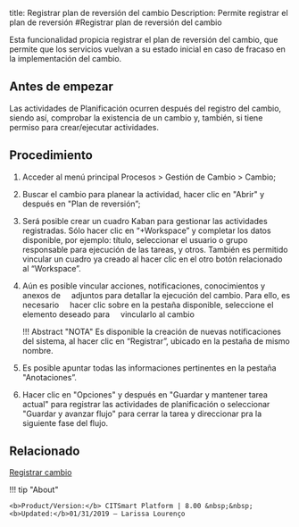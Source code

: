 title: Registrar plan de reversión del cambio
Description: Permite registrar el plan de reversión 
#Registrar plan de reversión del cambio

Esta funcionalidad propicia registrar el plan de reversión del cambio, que permite que los servicios vuelvan a su estado inicial en caso de fracaso en la implementación del cambio.

Antes de empezar
----------------

Las actividades de Planificación ocurren después del registro del cambio, siendo así,
comprobar la existencia de un cambio y, también, si tiene permiso para
crear/ejecutar actividades.

Procedimiento 
-------------

1.  Acceder al menú principal Procesos \>
    Gestión de Cambio \> Cambio;

2.  Buscar el cambio para planear la actividad, hacer clic en "Abrir"
    y después en "Plan de reversión”;

3.  Será posible crear un cuadro Kaban para gestionar las actividades registradas.
    Sólo hacer clic en “+Workspace” y completar los datos disponible, por ejemplo:
    título, seleccionar el usuario o grupo responsable para ejecución de las
    tareas, y otros. También es permitido vincular un cuadro ya creado al hacer clic 
    en el otro botón relacionado al “Workspace”.

4.  Aún es posible vincular acciones, notificaciones, conocimientos y anexos de
    adjuntos para detallar la ejecución del cambio. Para ello, es necesario
    hacer clic sobre en la pestaña disponible, seleccione el elemento deseado para
    vincularlo al cambio

    !!! Abstract "NOTA"
        Es disponible la creación de nuevas notificaciones del sistema, al hacer clic en
        “Registrar”, ubicado en la pestaña de mismo nombre.

5.  Es posible apuntar todas las informaciones pertinentes en la pestaña "Anotaciones”. 

6.  Hacer clic en "Opciones" y después en "Guardar y mantener tarea actual" para
    registrar las actividades de planificación o seleccionar "Guardar y avanzar
    flujo" para cerrar la tarea y direccionar pra la siguiente fase del flujo.  

Relacionado 
------------

[Registrar cambio](/pt-br/citsmart-esp-8/processes/change/use/register-change.html)

!!! tip "About"

    <b>Product/Version:</b> CITSmart Platform | 8.00 &nbsp;&nbsp;
    <b>Updated:</b>01/31/2019 – Larissa Lourenço

